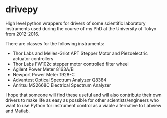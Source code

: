 drivepy
=======

High level python wrappers for drivers of some scientific laboratory instruments used during the course of my PhD at the University of Tokyo from 2012-2016.

There are classes for the following instruments:
* Thor Labs and Melles-Griot APT Stepper Motor and Piezoelectric actuator controllers
* Thor Labs FW102c stepper motor controlled filter wheel
* Agilent Power Meter 8163A/B
* Newport Power Meter 1928-C
* Advantest Optical Spectrum Analyzer Q8384
* Anritsu MS2668C Electrical Spectrum Analyzer

I hope that someone will find these useful and will also contribute their own drivers to make life as easy as possible for
other scientists/engineers who want to use Python for instrument control as a viable alternative to Labview and Matlab.
